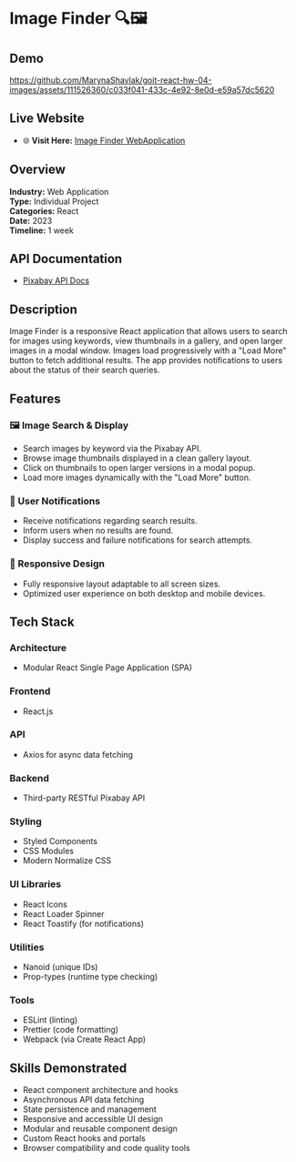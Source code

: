 # Image Finder 🔍🖼️

## Demo
https://github.com/MarynaShavlak/goit-react-hw-04-images/assets/111526360/c033f041-433c-4e92-8e0d-e59a57dc5620

## Live Website

- 🌐 **Visit Here:** [Image Finder WebApplication](https://marynashavlak.github.io/react-image-finder/)

## Overview

**Industry:** Web Application  
**Type:** Individual Project  
**Categories:** React  
**Date:** 2023  
**Timeline:** 1 week

## API Documentation

- [Pixabay API Docs](https://pixabay.com/api/docs/)

## Description

Image Finder is a responsive React application that allows users to search for images using keywords, view thumbnails in a gallery, and open larger images in a modal window. Images load progressively with a "Load More" button to fetch additional results. The app provides notifications to users about the status of their search queries.

## Features

### 🖼️ Image Search & Display

- Search images by keyword via the Pixabay API.
- Browse image thumbnails displayed in a clean gallery layout.
- Click on thumbnails to open larger versions in a modal popup.
- Load more images dynamically with the "Load More" button.

### 🔔 User Notifications

- Receive notifications regarding search results.
- Inform users when no results are found.
- Display success and failure notifications for search attempts.

### 📱 Responsive Design

- Fully responsive layout adaptable to all screen sizes.
- Optimized user experience on both desktop and mobile devices.

## Tech Stack

### Architecture

- Modular React Single Page Application (SPA)

### Frontend

- React.js

### API

- Axios for async data fetching

### Backend

- Third-party RESTful Pixabay API

### Styling

- Styled Components  
- CSS Modules  
- Modern Normalize CSS

### UI Libraries

- React Icons  
- React Loader Spinner  
- React Toastify (for notifications)

### Utilities

- Nanoid (unique IDs)  
- Prop-types (runtime type checking)

### Tools

- ESLint (linting)  
- Prettier (code formatting)  
- Webpack (via Create React App)

## Skills Demonstrated

- React component architecture and hooks  
- Asynchronous API data fetching  
- State persistence and management  
- Responsive and accessible UI design  
- Modular and reusable component design  
- Custom React hooks and portals  
- Browser compatibility and code quality tools
